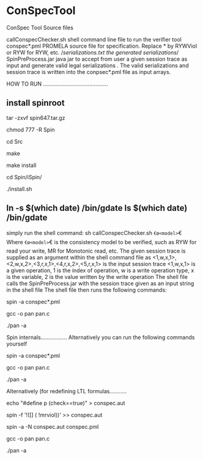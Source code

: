 # ConSpecTool
ConSpec Tool Source  files

callConspecChecker.sh         shell command line file to run the verifier tool
conspec*.pml                   PROMELA source file for specification. Replace * by RYWViol 			       or RYW for RYW, etc.
/*serializations.txt            the generated serializations*/
SpinPreProcess.jar            java jar to accept from user a given session trace as input and  generate valid legal serializations . The valid serializations and session trace is written into the conpsec*.pml file as input arrays.


HOW TO RUN ..........................................


install spinroot
---------------
tar -zxvf spin647.tar.gz

chmod 777 -R Spin

cd Src

make

make install

cd Spin/iSpin/

./install.sh

ln -s $(which date) /bin/gdate
ls $(which date) /bin/gdate
------------

simply run the shell command:
sh callConspecChecker.sh `€œ<model>`€
Where `€œ<model>`€ is the consistency model to be verified, such as RYW for read your write, MR for Monotonic read, etc.
The given session trace is supplied as an argument within the shell command file as <1,w,x,1>,<2,w,x,2>,<3,r,x,1>,<4,r,x,2>,<5,r,x,1> is the input session trace
<1,w,x,1> is a given operation, 1 is the index of operation, w is a write operation type, x is the variable, 2 is the value written by the write operation 
The shell file calls the SpinPreProcess.jar with the session trace given as an input string in the shell file
The shell file then runs the following commands:

spin -a conspec*.pml

gcc -o pan pan.c

./pan -a

Spin internals.................
Alternatively you can run the following commands yourself 

spin -a conspec*.pml

gcc -o pan pan.c

./pan -a

Alternatively (for redefining LTL formulas...........

echo "#define p (check==true)" > conspec.aut

spin -f '!([] ( !mrviol))' >> conspec.aut

spin -a -N conspec.aut conspec.pml

gcc -o pan pan.c

./pan -a
